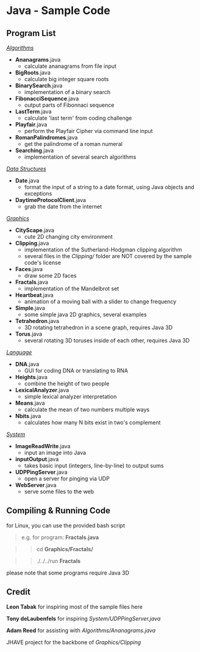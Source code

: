 Java - Sample Code
==================

Program List
------------

[*Algorithms*](/Java/Algorithms/)

-  **Ananagrams**.java
    - calculate ananagrams from file input
-  **BigRoots**.java
    - calculate big integer square roots
-  **BinarySearch**.java
    - implementation of a binary search
-  **FibonacciSequence**.java
    - output parts of Fibonnaci sequence
-  **LastTerm**.java
    - calculate 'last term' from coding challenge
-  **Playfair**.java
    - perform the Playfair Cipher via command line input
-  **RomanPalindromes**.java
    - get the palindrome of a roman numeral
-  **Searching**.java
    - implementation of several search algorithms

[*Data Structures*](/Java/DataStructures/)

-  **Date**.java
    - format the input of a string to a date format, using Java objects and exceptions
-  **DaytimeProtocolClient**.java
    - grab the date from the internet

[*Graphics*](/Java/Graphics/)

-  **CityScape**.java
    - cute 2D changing city environment
-  **Clipping**.java
    - implementation of the Sutherland-Hodgman clipping algorithm
    - several files in the *Clipping/* folder are NOT covered by the sample code's license
-  **Faces**.java
    - draw some 2D faces
-  **Fractals**.java
    - implementation of the Mandelbrot set
-  **Heartbeat**.java
    - animation of a moving ball with a slider to change frequency
-  **Simple**.java
    - some simple java 2D graphics, several examples
-  **Tetrahedron**.java
    - 3D rotating tetrahedron in a scene graph, requires Java 3D
-  **Torus**.java
    - several rotating 3D toruses inside of each other, requires Java 3D

[*Language*](/Java/Language/)

-  **DNA**.java
    - GUI for coding DNA or translating to RNA
-  **Heights**.java
    - combine the height of two people
-  **LexicalAnalyzer**.java
    - simple lexical analyzer interpretation
-  **Means**.java
    - calculate the mean of two numbers multiple ways
-  **Nbits**.java
    - calculates how many N bits exist in two's complement

[*System*](/Java/System/)

-  **ImageReadWrite**.java
    - input an image into Java
-  **inputOutput**.java
    - takes basic input (integers, line-by-line) to output sums
-  **UDPPingServer**.java
    - open a server for pinging via UDP
-  **WebServer**.java
    - serve some files to the web

Compiling & Running Code
------------------------

for Linux, you can use the provided bash script
>  e.g. for program: **Fractals.java**

> >  cd **Graphics/Fractals/**

> >  ./../../run **Fractals**

please note that some programs require Java 3D

Credit
------

**Leon Tabak** for inspiring most of the sample files here

**Tony deLaubenfels** for inspiring *System/UDPPingServer.java*

**Adam Reed** for assisting with *Algorithms/Ananagrams.java*

JHAVE project for the backbone of *Graphics/Clipping*
